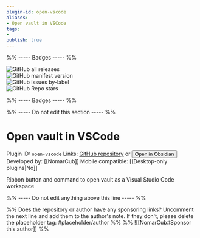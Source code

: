 ```yaml
---
plugin-id: open-vscode
aliases:
- Open vault in VSCode
tags: 
- 
publish: true
---
```


%% ----- Badges ----- %%

![GitHub all releases](https://img.shields.io/github/downloads/NomarCub/obsidian-open-vscode/total?color=573E7A&logo=github&style=for-the-badge)   
![GitHub manifest version](https://img.shields.io/github/manifest-json/v/NomarCub/obsidian-open-vscode?color=573E7A&logo=github&style=for-the-badge)   
![GitHub issues by-label](https://img.shields.io/github/issues/NomarCub/obsidian-open-vscode/help%20wanted?color=573E7A&logo=github&style=for-the-badge)   
![GitHub Repo stars](https://img.shields.io/github/stars/NomarCub/obsidian-open-vscode?color=573E7A&logo=github&style=for-the-badge)

%% ----- Badges ----- %%

%% ----- Do not edit this section ----- %%

# Open vault in VSCode

Plugin ID: `open-vscode`
Links: [GitHub repository](https://github.com/NomarCub/obsidian-open-vscode) or [<button id=HH>Open in Obsidian</button>](obsidian://goto-plugin?id=open-vscode)
Developed by: [[NomarCub]]
Mobile compatible: [[Desktop-only plugins|No]]

Ribbon button and command to open vault as a Visual Studio Code workspace

%% ----- Do not edit anything above this line ----- %% 

%% Does the repository or author have any sponsoring links? Uncomment the next line and add them to the author's note. If they don't, please delete the placeholder tag: #placeholder/author %%
%% ![[NomarCub#Sponsor this author]] %%
